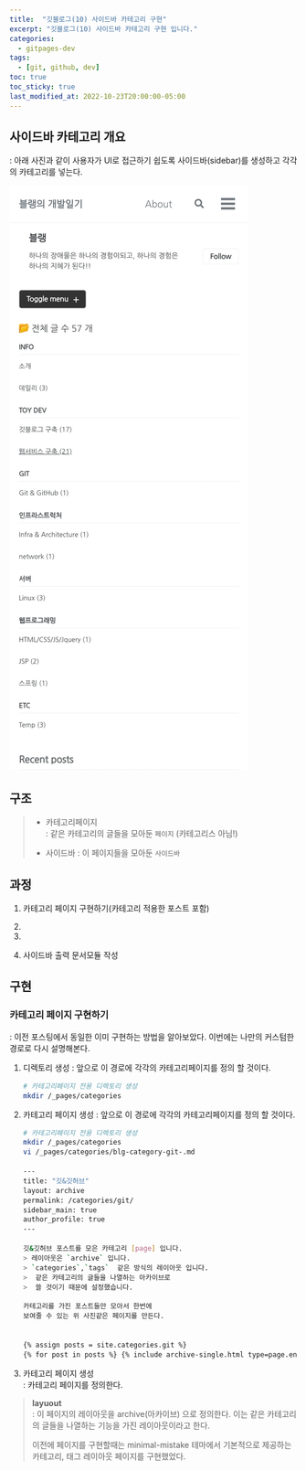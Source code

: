 ```yaml
---
title:  "깃블로그(10) 사이드바 카테고리 구현"
excerpt: "깃블로그(10) 사이드바 카테고리 구현 입니다."
categories:
  - gitpages-dev
tags:
  - [git, github, dev]
toc: true
toc_sticky: true
last_modified_at: 2022-10-23T20:00:00-05:00
---
```


## 사이드바 카테고리 개요
: 아래 사진과 같이 사용자가 UI로 접근하기 쉽도록 사이드바(sidebar)를 생성하고 각각의 카테고리를 넣는다.

![사진1](/assets/images/ToyDev/GitPagesDev/category_make2.jpg)

## 구조
> - 카테고리페이지  
> : 같은 카테고리의 글들을 모아둔 `페이지` (카테고리스 아님!)
>   
> - 사이드바
> : 이 페이지들을 모아둔 `사이드바`  

## 과정
1. 카테고리 페이지 구현하기(카테고리 적용한 포스트 포함)
2. 
3. 

7. 사이드바 출력 문서모듈 작성


## 구현
### 카테고리 페이지 구현하기
: 이전 포스팅에서 동일한 이미 구현하는 방법을 알아보았다. 이번에는 나만의 커스텀한 경로로 다시 설명해본다. 

1. 디렉토리 생성
: 앞으로 이 경로에 각각의 카테고리페이지를 정의 할 것이다.
  

      ```bash
      # 카테고리페이지 전용 디렉토리 생성
      mkdir /_pages/categories
      
      ```    

2. 카테고리 페이지 생성
: 앞으로 이 경로에 각각의 카테고리페이지를 정의 할 것이다.
  

      ```bash
      # 카테고리페이지 전용 디렉토리 생성
      mkdir /_pages/categories
      vi /_pages/categories/blg-category-git-.md

      ---
      title: "깃&깃허브"
      layout: archive
      permalink: /categories/git/
      sidebar_main: true
      author_profile: true
      ---

      깃&깃허브 포스트를 모은 카테고리 [page] 입니다.    
      > 레이아웃은 `archive` 입니다.  
      > `categories`,`tags`  같은 방식의 레이아웃 입니다.
      >  같은 카테고리의 글들을 나열하는 아카이브로 
      >  쓸 것이기 때문에 설정했습니다.

      카테고리를 가진 포스트들만 모아서 한번에  
      보여줄 수 있는 위 사진같은 페이지를 만든다.  
        
      
      {% assign posts = site.categories.git %}
      {% for post in posts %} {% include archive-single.html type=page.entries_layout %} {% endfor %}
      
      ```    

2. 카테고리 페이지 생성  
: 카테고리 페이지를 정의한다.  
      

> **layuout**  
> : 이 페이지의 레이아웃을 archive(아카이브) 으로 정의한다. 이는 같은 카테고리의 글들을 나열하는 기능을 가진 레이아웃이라고 한다. 
>   
> 이전에 페이지를 구현할때는 minimal-mistake 테마에서 기본적으로 제공하는 카테고리, 태그 레이아웃 페이지를 구현했었다.

